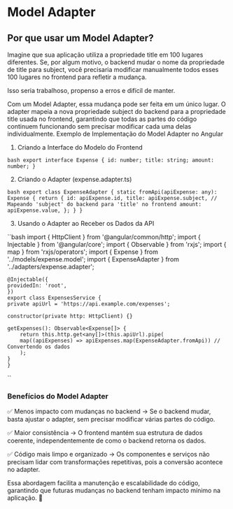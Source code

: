 # Model Adapter

## Por que usar um Model Adapter?

Imagine que sua aplicação utiliza a propriedade title em 100 lugares diferentes. Se, por algum motivo, o backend mudar o nome da propriedade de title para subject, você precisaria modificar manualmente todos esses 100 lugares no frontend para refletir a mudança.

Isso seria trabalhoso, propenso a erros e difícil de manter.

Com um Model Adapter, essa mudança pode ser feita em um único lugar. O adapter mapeia a nova propriedade subject do backend para a propriedade title usada no frontend, garantindo que todas as partes do código continuem funcionando sem precisar modificar cada uma delas individualmente.
Exemplo de Implementação do Model Adapter no Angular

1. Criando a Interface do Modelo do Frontend

``bash
    export interface Expense {
    id: number;
    title: string;
    amount: number;
    }
``

2. Criando o Adapter (expense.adapter.ts)

``bash
    export class ExpenseAdapter {
    static fromApi(apiExpense: any): Expense {
        return {
        id: apiExpense.id,
        title: apiExpense.subject, // Mapeando 'subject' do backend para 'title' no frontend
        amount: apiExpense.value,
        };
    }
    }
``

3. Usando o Adapter ao Receber os Dados da API

``bash
    import { HttpClient } from '@angular/common/http';
    import { Injectable } from '@angular/core';
    import { Observable } from 'rxjs';
    import { map } from 'rxjs/operators';
    import { Expense } from '../models/expense.model';
    import { ExpenseAdapter } from '../adapters/expense.adapter';

    @Injectable({
    providedIn: 'root',
    })
    export class ExpensesService {
    private apiUrl = 'https://api.example.com/expenses';

    constructor(private http: HttpClient) {}

    getExpenses(): Observable<Expense[]> {
        return this.http.get<any[]>(this.apiUrl).pipe(
        map((apiExpenses) => apiExpenses.map(ExpenseAdapter.fromApi)) // Convertendo os dados
        );
    }
    }
``

### Benefícios do Model Adapter

✅ Menos impacto com mudanças no backend → Se o backend mudar, basta ajustar o adapter, sem precisar modificar várias partes do código.

✅ Maior consistência → O frontend mantém sua estrutura de dados coerente, independentemente de como o backend retorna os dados.

✅ Código mais limpo e organizado → Os componentes e serviços não precisam lidar com transformações repetitivas, pois a conversão acontece no adapter.

Essa abordagem facilita a manutenção e escalabilidade do código, garantindo que futuras mudanças no backend tenham impacto mínimo na aplicação. 🚀